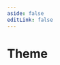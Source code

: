 ```yaml
---
aside: false
editLink: false
---
```


# Theme

<script setup>
import Chart from '../../components/sample/theme/index.vue'
</script>
<Chart/>

<!--@include: @/components/sample/theme/index.en-US.md-->
